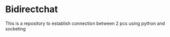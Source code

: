 # Bidirectchat
This is a repository to establish connection between 2 pcs using python and socketing

